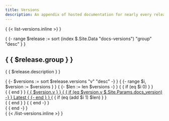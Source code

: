 ```yaml
---
title: Versions
description: An appendix of hosted documentation for nearly every release of Bootstrap, from v1 through v5.
---
```


{ {< list-versions.inline >} }
<div class="row">
  { {- range $release := sort (index $.Site.Data "docs-versions") "group" "desc" } }
  <div class="col-md-6 col-lg-4 col-xl mb-4">
    <h2>{ { $release.group } }</h2>
    <p>{ { $release.description } }</p>
    { {- $versions := sort $release.versions "v" "desc" -} }
    { {- range $i, $version := $versions } }
      { {- $len := len $versions -} }
      { { if (eq $i 0) } }<div class="list-group">{ { end } }
        <a class="list-group-item list-group-item-action py-2 text-primary{ { if (eq $version.v $.Site.Params.docs_version) } } d-flex justify-content-between align-items-center{ { end } }" href="{ { $release.baseurl } }/{ { $version.v } }/">
          { { $version.v } }
          { { if (eq $version.v $.Site.Params.docs_version) -} }
          <span class="badge bg-primary">Latest</span>
          { {- end } }
        </a>
      { { if (eq (add $i 1) $len) } }</div>{ { end } }
    { { end -} }
  </div>
  { { end -} }
</div>
{ {< /list-versions.inline >} }
